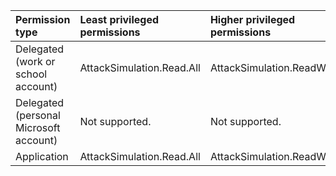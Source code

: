 |Permission type|Least privileged permissions|Higher privileged permissions|
|:---|:---|:---|
|Delegated (work or school account)|AttackSimulation.Read.All|AttackSimulation.ReadWrite.All|
|Delegated (personal Microsoft account)|Not supported.|Not supported.|
|Application|AttackSimulation.Read.All|AttackSimulation.ReadWrite.All|